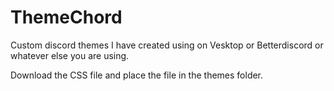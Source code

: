 
# ThemeChord

Custom discord themes I have created using on Vesktop or Betterdiscord or whatever else you are using.

Download the CSS file and place the file in the themes folder.
